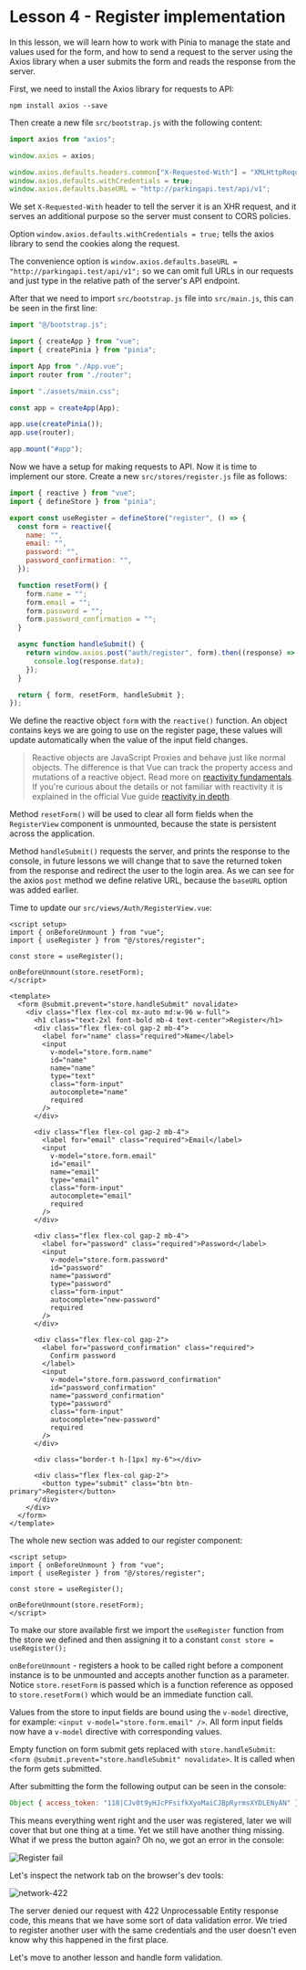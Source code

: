 # Lesson 4 - Register implementation

In this lesson, we will learn how to work with Pinia to manage the state and values used for the form, and how to send a request to the server using the Axios library when a user submits the form and reads the response from the server.

First, we need to install the Axios library for requests to API:

```shell
npm install axios --save
```

Then create a new file `src/bootstrap.js` with the following content:

```js
import axios from "axios";

window.axios = axios;

window.axios.defaults.headers.common["X-Requested-With"] = "XMLHttpRequest";
window.axios.defaults.withCredentials = true;
window.axios.defaults.baseURL = "http://parkingapi.test/api/v1";
```

We set `X-Requested-With` header to tell the server it is an XHR request, and it serves an additional purpose so the server must consent to CORS policies.

Option `window.axios.defaults.withCredentials = true;` tells the axios library to send the cookies along the request.

The convenience option is `window.axios.defaults.baseURL = "http://parkingapi.test/api/v1";` so we can omit full URLs in our requests and just type in the relative path of the server's API endpoint.

After that we need to import `src/bootstrap.js` file into `src/main.js`, this can be seen in the first line:

```js
import "@/bootstrap.js";

import { createApp } from "vue";
import { createPinia } from "pinia";

import App from "./App.vue";
import router from "./router";

import "./assets/main.css";

const app = createApp(App);

app.use(createPinia());
app.use(router);

app.mount("#app");
```

Now we have a setup for making requests to API. Now it is time to implement our store. Create a new `src/stores/register.js` file as follows:

```js
import { reactive } from "vue";
import { defineStore } from "pinia";

export const useRegister = defineStore("register", () => {
  const form = reactive({
    name: "",
    email: "",
    password: "",
    password_confirmation: "",
  });

  function resetForm() {
    form.name = "";
    form.email = "";
    form.password = "";
    form.password_confirmation = "";
  }

  async function handleSubmit() {
    return window.axios.post("auth/register", form).then((response) => {
      console.log(response.data);
    });
  }

  return { form, resetForm, handleSubmit };
});
```

We define the reactive object `form` with the `reactive()` function. An object contains keys we are going to use on the register page, these values will update automatically when the value of the input field changes.

> Reactive objects are JavaScript Proxies and behave just like normal objects. The difference is that Vue can track the property access and mutations of a reactive object. Read more on [reactivity fundamentals](https://vuejs.org/guide/essentials/reactivity-fundamentals.html#declaring-reactive-state). If you're curious about the details or not familiar with reactivity it is explained in the official Vue guide [reactivity in depth](https://vuejs.org/guide/extras/reactivity-in-depth.html).

Method `resetForm()` will be used to clear all form fields when the `RegisterView` component is unmounted, because the state is persistent across the application.

Method `handleSubmit()` requests the server, and prints the response to the console, in future lessons we will change that to save the returned token from the response and redirect the user to the login area. As we can see for the axios `post` method we define relative URL, because the `baseURL` option was added earlier.

Time to update our `src/views/Auth/RegisterView.vue`:

```vue
<script setup>
import { onBeforeUnmount } from "vue";
import { useRegister } from "@/stores/register";

const store = useRegister();

onBeforeUnmount(store.resetForm);
</script>

<template>
  <form @submit.prevent="store.handleSubmit" novalidate>
    <div class="flex flex-col mx-auto md:w-96 w-full">
	  <h1 class="text-2xl font-bold mb-4 text-center">Register</h1>
      <div class="flex flex-col gap-2 mb-4">
        <label for="name" class="required">Name</label>
        <input
          v-model="store.form.name"
          id="name"
          name="name"
          type="text"
          class="form-input"
          autocomplete="name"
          required
        />
      </div>

      <div class="flex flex-col gap-2 mb-4">
        <label for="email" class="required">Email</label>
        <input
          v-model="store.form.email"
          id="email"
          name="email"
          type="email"
          class="form-input"
          autocomplete="email"
          required
        />
      </div>

      <div class="flex flex-col gap-2 mb-4">
        <label for="password" class="required">Password</label>
        <input
          v-model="store.form.password"
          id="password"
          name="password"
          type="password"
          class="form-input"
          autocomplete="new-password"
          required
        />
      </div>

      <div class="flex flex-col gap-2">
        <label for="password_confirmation" class="required">
	      Confirm password
	    </label>
        <input
          v-model="store.form.password_confirmation"
          id="password_confirmation"
          name="password_confirmation"
          type="password"
          class="form-input"
          autocomplete="new-password"
          required
        />
      </div>

      <div class="border-t h-[1px] my-6"></div>

      <div class="flex flex-col gap-2">
        <button type="submit" class="btn btn-primary">Register</button>
      </div>
    </div>
  </form>
</template>
```

The whole new section was added to our register component:

```vue
<script setup>
import { onBeforeUnmount } from "vue";
import { useRegister } from "@/stores/register";

const store = useRegister();

onBeforeUnmount(store.resetForm);
</script>
```

To make our store available first we import the `useRegister` function from the store we defined and then assigning it to a constant `const store = useRegister();`

`onBeforeUnmount` - registers a hook to be called right before a component instance is to be unmounted and accepts another function as a parameter. Notice `store.resetForm` is passed which is a function reference as opposed to `store.resetForm()` which would be an immediate function call.

Values from the store to input fields are bound using the `v-model` directive, for example: `<input v-model="store.form.email" />`. All form input fields now have a `v-model` directive with corresponding values.

Empty function on form submit gets replaced with `store.handleSubmit`: `<form @submit.prevent="store.handleSubmit" novalidate>`. It is called when the form gets submitted.

After submitting the form the following output can be seen in the console:

```js
Object { access_token: "118|CJv0t9yHJcPFsifkXyoMaiCJBpRyrmsXYDLENyAN" }
```

This means everything went right and the user was registered, later we will cover that but one thing at a time. Yet we still have another thing missing. What if we press the button again? Oh no, we got an error in the console:

![Register fail](assets/register-fail.png)

Let's inspect the network tab on the browser's dev tools:

![network-422](assets/network-422.png)

The server denied our request with 422 Unprocessable Entity response code, this means that we have some sort of data validation error. We tried to register another user with the same credentials and the user doesn't even know why this happened in the first place.

Let's move to another lesson and handle form validation.
